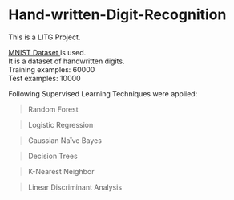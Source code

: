 # Hand-written-Digit-Recognition
This is a LITG Project.

<a href="http://yann.lecun.com/exdb/mnist/"> MNIST Dataset </a> is used.<br>
It is a dataset of handwritten digits.<br>
Training examples: 60000 <br>
Test examples: 10000

Following Supervised Learning Techniques were applied:
> Random Forest

> Logistic Regression

> Gaussian Naïve Bayes

> Decision Trees

> K-Nearest Neighbor

> Linear Discriminant Analysis
